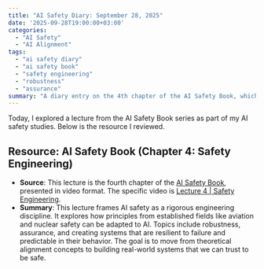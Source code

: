 ```yaml
---
title: "AI Safety Diary: September 28, 2025"
date: '2025-09-28T19:00:00+03:00'
categories:
  - "AI Safety"
  - "AI Alignment"
tags:
  - "ai safety diary"
  - "ai safety book"
  - "safety engineering"
  - "robustness"
  - "assurance"
summary: "A diary entry on the 4th chapter of the AI Safety Book, which discusses the engineering principles required to build robust and reliable AI systems, drawing parallels with traditional safety engineering fields."
---
```


Today, I explored a lecture from the AI Safety Book series as part of my AI safety studies. Below is the resource I reviewed.

## Resource: AI Safety Book (Chapter 4: Safety Engineering)

- **Source**: This lecture is the fourth chapter of the [AI Safety Book](https://www.aisafetybook.com/), presented in video format. The specific video is [Lecture 4 | Safety Engineering](https://youtu.be/R7sazz_MtP8?si=lRJ-tcATof1Yq2c4).
- **Summary**: This lecture frames AI safety as a rigorous engineering discipline. It explores how principles from established fields like aviation and nuclear safety can be adapted to AI. Topics include robustness, assurance, and creating systems that are resilient to failure and predictable in their behavior. The goal is to move from theoretical alignment concepts to building real-world systems that we can trust to be safe.
